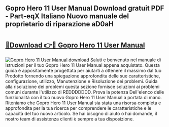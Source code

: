 ## Gopro Hero 11 User Manual Download gratuit PDF - Part-eqX Italiano Nuovo manuale del proprietario di riparazione aD0aH

# <h2><a href="http://dfbpry.blite.top/?on=Gopro+Hero+11+User+Manual">🔗Download 👉🔴 Gopro Hero 11 User Manual</a></h2>

[![Gopro Hero 11 User Manual download](https://i.imgur.com/lujVjoI.png)](http://dfbpry.blite.top/?on=Gopro+Hero+11+User+Manual)
Saluti e benvenuto nel manuale di Istruzioni per il tuo Gopro Hero 11 User Manual appena acquistato. Questa guida è appositamente progettata per aiutarti a ottenere il massimo dal tuo Prodotto fornendo una spiegazione approfondita delle sue caratteristiche, configurazione, utilizzo, Manutenzione e Risoluzione dei problemi. Guida alla risoluzione dei problemi questa sezione fornisce soluzioni ai problemi comuni durante l'utilizzo di REDDDDDDD. Prova la potenza Dell'elenco delle funzionalità con il tuo nuovo Gopro Hero 11 User Manual a portata di mano. Riteniamo che Gopro Hero 11 User Manual sia stata una risorsa completa e approfondita per la tua ricerca per comprendere le caratteristiche e le capacità del tuo nuovo articolo. Se hai bisogno di aiuto o hai domande, il nostro team di assistenza clienti è sempre a tua disposizione.
